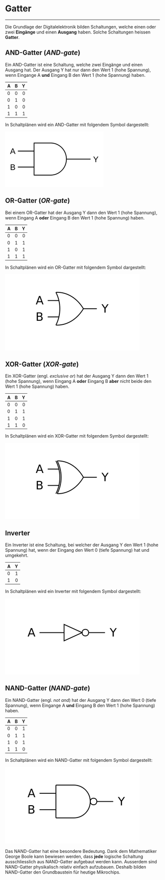 # Gatter
---

Die Grundlage der Digitalelektronik bilden Schaltungen, welche einen oder zwei **Eingänge** und einen **Ausgang** haben. Solche Schaltungen heissen **Gatter**.

## AND-Gatter (*AND-gate*)

Ein AND-Gatter ist eine Schaltung, welche zwei Eingänge und einen Ausgang hat. Der Ausgang Y hat nur dann den Wert 1 (hohe Spannung), wenn Eingange A **und** Eingang B den Wert 1 (hohe Spannung) haben.

| A   | B   |   Y |
|:--- |:--- | ---:|
| 0   | 0   |   0 |
| 0   | 1   |   0 |
| 1   | 0   |   0 |
| 1   | 1   |   1 |

In Schaltplänen wird ein AND-Gatter mit folgendem Symbol dargestellt:

![Symbol für ein AND-Gatter](./and-gate.svg)

## OR-Gatter (*OR-gate*)

Bei einem OR-Gatter hat der Ausgang Y dann den Wert 1 (hohe Spannung), wenn Eingang A **oder** Eingang B den Wert 1 (hohe Spannung) haben.

| A   | B   |   Y |
|:--- |:--- | ---:|
| 0   | 0   |   0 |
| 0   | 1   |   1 |
| 1   | 0   |   1 |
| 1   | 1   |   1 |

In Schaltplänen wird ein OR-Gatter mit folgendem Symbol dargestellt:

![Symbol für ein OR-Gatter](./or-gate.svg)

## XOR-Gatter (*XOR-gate*)

Ein XOR-Gatter (engl. *exclusive or*) hat der Ausgang Y dann den Wert 1 (hohe Spannung), wenn Eingang A **oder** Eingang B **aber** nicht beide den Wert 1 (hohe Spannung) haben.

| A   | B   |   Y |
|:--- |:--- | ---:|
| 0   | 0   |   0 |
| 0   | 1   |   1 |
| 1   | 0   |   1 |
| 1   | 1   |   0 |

In Schaltplänen wird ein XOR-Gatter mit folgendem Symbol dargestellt:

![Symbol für ein XOR-Gatter](./xor-gate.svg)

## Inverter

Ein Inverter ist eine Schaltung, bei welcher der Ausgang Y den Wert 1 (hohe Spannung) hat, wenn der Eingang den Wert 0 (tiefe Spannung) hat und umgekehrt.

| A   |   Y |
|:--- | ---:|
| 0   |   1 |
| 1   |   0 |

In Schaltplänen wird ein Inverter mit folgendem Symbol dargestellt:

![Symbol für einen Inverter](./inverter.svg)

## NAND-Gatter (*NAND-gate*)

Ein NAND-Gatter (engl. *not and*) hat der Ausgang Y dann den Wert 0 (tiefe Spannung), wenn Eingange A **und** Eingang B den Wert 1 (hohe Spannung) haben.

| A   | B   |   Y |
|:--- |:--- | ---:|
| 0   | 0   |   1 |
| 0   | 1   |   1 |
| 1   | 0   |   1 |
| 1   | 1   |   0 |

In Schaltplänen wird ein NAND-Gatter mit folgendem Symbol dargestellt:

![Symbol für ein NAND-Gatter](./nand-gate.svg)

Das NAND-Gatter hat eine besondere Bedeutung. Dank dem Mathematiker George Boole kann bewiesen werden, dass **jede** logische Schaltung ausschliesslich aus NAND-Gatter aufgebaut werden kann. Ausserdem sind NAND-Gatter physikalisch relativ einfach aufzubauen. Deshalb bilden NAND-Gatter den Grundbaustein für heutige Mikrochips.
